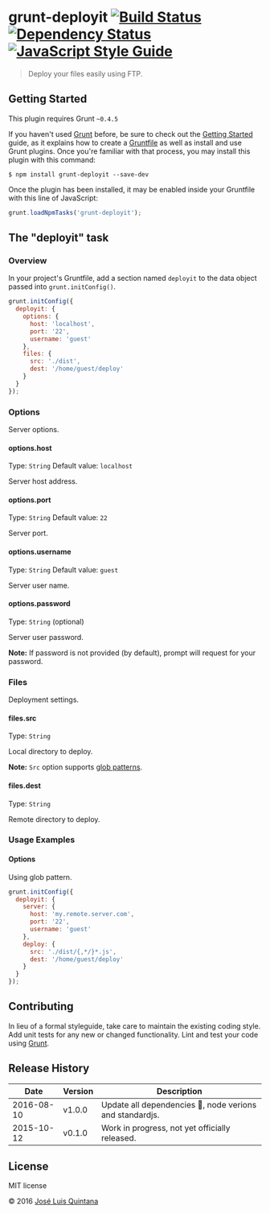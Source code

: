 # grunt-deployit [![Build Status](https://travis-ci.org/joseluisq/grunt-deployit.svg)](https://travis-ci.org/joseluisq/grunt-deployit) [![Dependency Status](https://david-dm.org/joseluisq/grunt-deployit.svg)](https://david-dm.org/joseluisq/grunt-deployit) [![JavaScript Style Guide](https://img.shields.io/badge/code%20style-standard-brightgreen.svg)](http://standardjs.com/)

> Deploy your files easily using FTP.

## Getting Started
This plugin requires Grunt `~0.4.5`

If you haven't used [Grunt](http://gruntjs.com/) before, be sure to check out the [Getting Started](http://gruntjs.com/getting-started) guide, as it explains how to create a [Gruntfile](http://gruntjs.com/sample-gruntfile) as well as install and use Grunt plugins. Once you're familiar with that process, you may install this plugin with this command:

```shell
$ npm install grunt-deployit --save-dev
```

Once the plugin has been installed, it may be enabled inside your Gruntfile with this line of JavaScript:

```js
grunt.loadNpmTasks('grunt-deployit');
```

## The "deployit" task

### Overview
In your project's Gruntfile, add a section named `deployit` to the data object passed into `grunt.initConfig()`.

```js
grunt.initConfig({
  deployit: {
    options: {
      host: 'localhost',
      port: '22',
      username: 'guest'
    },
    files: {
      src: './dist',
      dest: '/home/guest/deploy'
    }
  }
});
```

### Options
Server options.

#### options.host
Type: `String`
Default value: `localhost`

Server host address.

#### options.port
Type: `String`
Default value: `22`

Server port.

#### options.username
Type: `String`
Default value: `guest`

Server user name.

#### options.password
Type: `String` (optional)

Server user password.

**Note:** If password is not provided (by default), prompt will request for your password.

### Files
Deployment settings.

#### files.src
Type: `String`

Local directory to deploy.

**Note:** `Src` option supports [glob patterns](https://github.com/isaacs/node-glob).

#### files.dest
Type: `String`

Remote directory to deploy.

### Usage Examples

#### Options
Using glob pattern.

```js
grunt.initConfig({
  deployit: {
    server: {
      host: 'my.remote.server.com',
      port: '22',
      username: 'guest'
    },
    deploy: {
      src: './dist/{,*/}*.js',
      dest: '/home/guest/deploy'
    }
  }
});
```

## Contributing
In lieu of a formal styleguide, take care to maintain the existing coding style. Add unit tests for any new or changed functionality. Lint and test your code using [Grunt](http://gruntjs.com/).

## Release History
Date | Version | Description
--- | --- | ---
2016-08-10 | v1.0.0 | Update all dependencies 🌴, node verions and standardjs.
2015-10-12 | v0.1.0 | Work in progress, not yet officially released.

## License
MIT license

© 2016 [José Luis Quintana](http://git.io/joseluisq)
